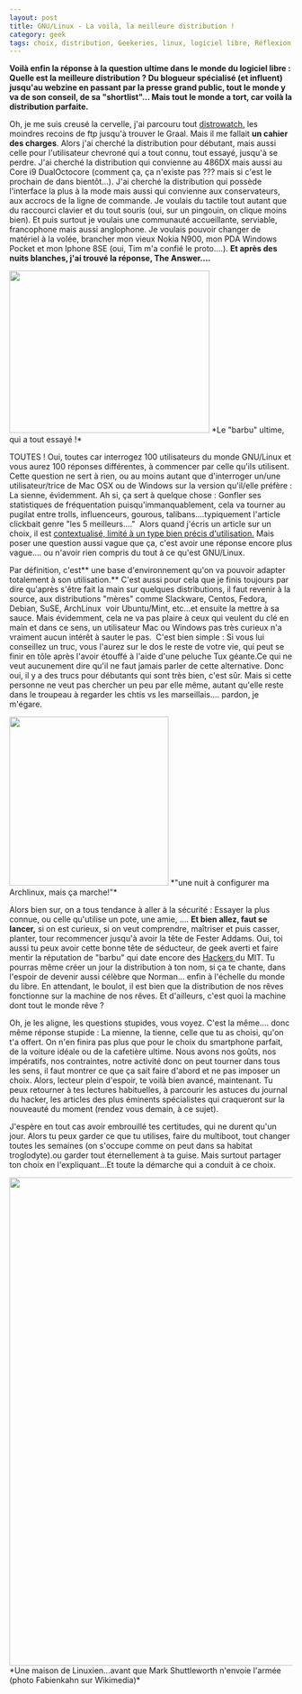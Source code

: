 ```yaml
---
layout: post
title: GNU/Linux - La voilà, la meilleure distribution !
category: geek
tags: choix, distribution, Geekeries, linux, logiciel libre, Réflexion
---
```

**Voilà enfin la réponse à la question ultime dans le monde du logiciel libre : Quelle est la meilleure distribution ? Du blogueur spécialisé (et influent) jusqu'au webzine en passant par la presse grand public, tout le monde y va de son conseil, de sa "shortlist"... Mais tout le monde a tort, car voilà la distribution parfaite.**

Oh, je me suis creusé la cervelle, j'ai parcouru tout <a href="https://distrowatch.com/dwres.php?resource=popularity">distrowatch,</a> les moindres recoins de ftp jusqu'à trouver le Graal. Mais il me fallait **un cahier des charges**. Alors j'ai cherché la distribution pour débutant, mais aussi celle pour l'utilisateur chevroné qui a tout connu, tout essayé, jusqu'à se perdre. J'ai cherché la distribution qui convienne au 486DX mais aussi au Core i9 DualOctocore (comment ça, ça n'existe pas ??? mais si c'est le prochain de dans bientôt...). J'ai cherché la distribution qui possède l'interface la plus à la mode mais aussi qui convienne aux conservateurs, aux accrocs de la ligne de commande. Je voulais du tactile tout autant que du raccourci clavier et du tout souris (oui, sur un pingouin, on clique moins bien). Et puis surtout je voulais une communauté accueillante, serviable, francophone mais aussi anglophone. Je voulais pouvoir changer de matériel à la volée, brancher mon vieux Nokia N900, mon PDA Windows Pocket et mon Iphone 8SE (oui, Tim m'a confié le proto....). **Et après des nuits blanches, j'ai trouvé la réponse, The Answer....**

<img class="size-medium" src="http://www.papa-blogueur.fr/wp-content/uploads/2013/05/addams-family-cousin-itt1.jpg" width="356" height="288">
*Le "barbu" ultime, qui a tout essayé !*

TOUTES ! Oui, toutes car interrogez 100 utilisateurs du monde GNU/Linux et vous aurez 100 réponses différentes, à commencer par celle qu'ils utilisent. Cette question ne sert à rien, ou au moins autant que d'interroger un/une utilisateur/trice de Mac OSX ou de Windows sur la version qu'il/elle préfère : La sienne, évidemment. Ah si, ça sert à quelque chose : Gonfler ses statistiques de fréquentation puisqu'immanquablement, cela va tourner au pugilat entre trolls, influenceurs, gourous, talibans....typiquement l'article clickbait genre "les 5 meilleurs...." &nbsp;Alors quand j'écris un article sur un choix, il est <a href="https://cheziceman.wordpress.com/2016/09/06/gnu-linux-distributions-netbook-et-optimisation/">contextualisé, limité à un type bien précis d'utilisation.</a> Mais poser une question aussi vague que ça, c'est avoir une réponse encore plus vague.... ou n'avoir rien compris du tout à ce qu'est GNU/Linux.

Par définition, c'est** une base d'environnement qu'on va pouvoir adapter totalement à son utilisation.** C'est aussi pour cela que je finis toujours par dire qu'après s'être fait la main sur quelques distributions, il faut revenir à la source, aux distributions "mères" comme Slackware, Centos, Fedora, Debian, SuSE, ArchLinux &nbsp;voir Ubuntu/Mint, etc...et ensuite la mettre à sa sauce. Mais évidemment, cela ne va pas plaire à ceux qui veulent du clé en main et dans ce sens, un utilisateur Mac ou Windows pas très curieux n'a vraiment aucun intérêt à sauter le pas. &nbsp;C'est bien simple : Si vous lui conseillez un truc, vous l'aurez sur le dos le reste de votre vie, qui peut se finir en tôle après l'avoir étouffé à l'aide d'une peluche Tux géante.Ce qui ne veut aucunement dire qu'il ne faut jamais parler de cette alternative. Donc oui, il y a des trucs pour débutants qui sont très bien, c'est sûr. Mais si cette personne ne veut pas chercher un peu par elle même, autant qu'elle reste dans le troupeau à regarder les chtis vs les marseillais.... pardon, je m'égare.

<img class="wp-image-19224 size-medium" src="https://cheziceman.files.wordpress.com/2017/04/fester.jpg?w=283" alt="" width="283" height="300">
*"une nuit à configurer ma Archlinux, mais ça marche!"*

Alors bien sur, on a tous tendance à aller à la sécurité : Essayer la plus connue, ou celle qu'utilise un pote, une amie, .... **Et bien allez, faut se lancer,** si on est curieux, si on veut comprendre, maîtriser et puis casser, planter, tour recommencer jusqu'à avoir la tête de Fester&nbsp;Addams. Oui, toi aussi tu peux avoir cette bonne tête de séducteur, de geek averti et faire mentir la réputation de "barbu" qui date encore des <a href="https://cheziceman.wordpress.com/2015/03/14/culture-geek-saint-richard-stallman-priez-pour-nous/">Hackers </a>du MIT. Tu pourras même créer un jour la distribution à ton nom, si ça te chante, dans l'espoir de devenir aussi célèbre que Norman... enfin à l'échelle du monde du libre. En attendant, le boulot, il est bien que la distribution de nos rêves fonctionne sur la machine de nos rêves. Et d'ailleurs, c'est quoi la machine dont tout le monde rêve ?

Oh, je les aligne, les questions stupides, vous voyez. C'est la même.... donc même réponse stupide : La mienne, la tienne, celle que tu as choisi, qu'on t'a offert. On n'en finira pas plus que pour le choix du smartphone parfait, de la voiture idéale ou de la cafetière ultime. Nous avons nos goûts, nos impératifs, nos contraintes, notre activité donc on peut tourner dans tous les sens, il faut montrer ce que ça sait faire d'abord et ne pas imposer un choix. Alors, lecteur plein d'espoir, te voilà bien avancé, maintenant. Tu peux retourner à tes lectures habituelles, à parcourir les astuces du journal du hacker, les articles des plus éminents spécialistes qui craqueront sur la nouveauté du moment (rendez vous demain, à ce sujet).

J'espère en tout cas avoir embrouillé tes certitudes, qui ne durent qu'un jour. Alors tu peux garder ce que tu utilises, faire du multiboot, tout changer toutes les semaines (on s'occupe comme on peut dans sa habitat troglodyte).ou garder tout éternellement à ta guise. Mais surtout partager ton choix en l'expliquant...Et toute la démarche qui a conduit à ce choix.

<img class="" src="https://upload.wikimedia.org/wikipedia/commons/5/5f/Habitat_troglodyte_kandovan.jpg" width="589" height="867">
*Une maison de Linuxien...avant que Mark Shuttleworth n'envoie l'armée (photo Fabienkahn sur Wikimedia)*
